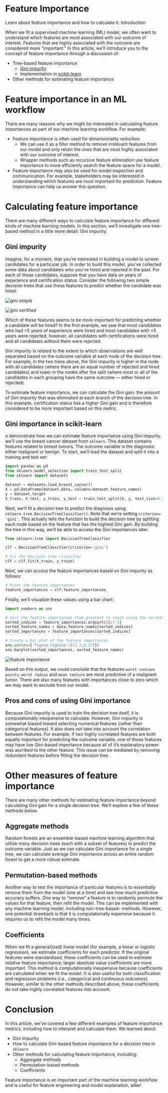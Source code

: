 # Feature Importance

Learn about feature importance and how to calculate it.
Introduction

When we fit a supervised machine learning (ML) model, we often want to understand which features are most associated with our outcome of interest. Features that are highly associated with the outcome are considered more “important.” In this article, we’ll introduce you to the concept of feature importance through a discussion of:

* Tree-based feature importance
  * [Gini impurity](https://en.wikipedia.org/wiki/Decision_tree_learning#Gini_impurity)
  * Implementation in [scikit-learn](https://scikit-learn.org/stable/)
* Other methods for estimating feature importance

# Feature importance in an ML workflow
There are many reasons why we might be interested in calculating feature importances as part of our machine learning workflow. For example:

* Feature importance is often used for dimensionality reduction.
  * We can use it as a filter method to remove irrelevant features from our model and only retain the ones that are most highly associated with our outcome of interest.
  * Wrapper methods such as recursive feature elimination use feature importance to more efficiently search the feature space for a model.
* Feature importance may also be used for model inspection and communication. For example, stakeholders may be interested in understanding which features are most important for prediction. Feature importance can help us answer this question.

# Calculating feature importance
There are many different ways to calculate feature importance for different kinds of machine learning models. In this section, we’ll investigate one tree-based method in a little more detail: Gini impurity.

## Gini impurity
Imagine, for a moment, that you’re interested in building a model to screen candidates for a particular job. In order to build this model, you’ve collected some data about candidates who you’ve hired and rejected in the past. For each of these candidates, suppose that you have data on years of experience and certification status. Consider the following two simple decision trees that use these features to predict whether the candidate was hired:

![gini simple](./img/simple_tree_gini.webp)

![gini certified](./img/simple_tree_certified.webp)

Which of these features seems to be more important for predicting whether a candidate will be hired? In the first example, we saw that most candidates who had >5 years of experience were hired and most candidates with <5 years were rejected; however, all candidates with certifications were hired and all candidates without them were rejected.

Gini impurity is related to the extent to which observations are well separated based on the outcome variable at each node of the decision tree. For example, in the two trees above, the Gini impurity is higher in the node with all candidates (where there are an equal number of rejected and hired candidates) and lower in the nodes after the split (where most or all of the candidates in each grouping have the same outcome — either hired or rejected).

To estimate feature importance, we can calculate the Gini gain: the amount of Gini impurity that was eliminated at each branch of the decision tree. In this example, certification status has a higher Gini gain and is therefore considered to be more important based on this metric.

## Gini importance in scikit-learn
o demonstrate how we can estimate feature importance using Gini impurity, we’ll use the breast cancer dataset from `sklearn`. This dataset contains features related to breast tumors. The outcome variable is the diagnosis: either malignant or benign. To start, we’ll load the dataset and split it into a training and test set:

```py
import pandas as pd
from sklearn.model_selection import train_test_split
from sklearn import datasets 

dataset = datasets.load_breast_cancer()
X = pd.DataFrame(dataset.data, columns=dataset.feature_names)
y = dataset.target
X_train, X_test, y_train, y_test = train_test_split(X, y, test_size=0.25)
```

Next, we’ll fit a decision tree to predict the diagnosis using `sklearn.tree.DecisionTreeClassifier()`. Note that we’re setting `criterion= 'gini'`. This actually tells the function to build the decision tree by splitting each node based on the feature that has the highest Gini gain. By building the tree in this way, we’ll be able to access the Gini importances later.

```py
from sklearn.tree import DecisionTreeClassifier

clf = DecisionTreeClassifier(criterion='gini')

# Fit the decision tree classifier
clf = clf.fit(X_train, y_train)
```

Next, we can access the feature importances based on Gini impurity as follows:

```py
# Print the feature importances
feature_importances = clf.feature_importances_
```

Finally, we’ll visualize these values using a bar chart:

```py
import seaborn as sns

# Sort the feature importances from greatest to least using the sorted indices
sorted_indices = feature_importances.argsort()[::-1]
sorted_feature_names = data.feature_names[sorted_indices]
sorted_importances = feature_importances[sorted_indices]

# Create a bar plot of the feature importances
sns.set(rc={'figure.figsize':(11.7,8.27)})
sns.barplot(sorted_importances, sorted_feature_names)
```
![feature importance](./img/feature_imp.webp)

Based on this output, we could conclude that the features `worst concave points`, `worst radius` and `mean texture` are most predictive of a malignant tumor. There are also many features with importances close to zero which we may want to exclude from our model.

## Pros and cons of using Gini importance
Because Gini impurity is used to train the decision tree itself, it is computationally inexpensive to calculate. However, Gini impurity is somewhat biased toward selecting numerical features (rather than categorical features). It also does not take into account the correlation between features. For example, if two highly correlated features are both equally important for predicting the outcome variable, one of those features may have low Gini-based importance because all of it’s explanatory power was ascribed to the other feature. This issue can be mediated by removing redundant features before fitting the decision tree.

# Other measures of feature importance
There are many other methods for estimating feature importance beyond calculating Gini gain for a single decision tree. We’ll explore a few of these methods below.

## Aggregate methods

Random forests are an ensemble-based machine learning algorithm that utilize many decision trees (each with a subset of features) to predict the outcome variable. Just as we can calculate Gini importance for a single tree, we can calculate average Gini importance across an entire random forest to get a more robust estimate.

## Permutation-based methods

Another way to test the importance of particular features is to essentially remove them from the model (one at a time) and see how much predictive accuracy suffers. One way to “remove” a feature is to randomly permute the values for that feature, then refit the model. This can be implemented with any machine learning model, including non-tree-based- methods. However, one potential drawback is that it is computationally expensive because it requires us to refit the model many times.

## Coefficients
When we fit a general(ized) linear model (for example, a linear or logistic regression), we estimate coefficients for each predictor. If the original features were standardized, these coefficients can be used to estimate relative feature importance; larger absolute value coefficients are more important. This method is computationally inexpensive because coefficients are calculated when we fit the model. It is also useful for both classification and regression problems (i.e., categorical and continuous outcomes). However, similar to the other methods described above, these coefficients do not take highly correlated features into account.

# Conclusion
In this article, we’ve covered a few different examples of feature importance metrics, including how to interpret and calculate them. We learned about:

* Gini impurity
* How to calculate Gini-based feature importance for a decision tree in `sklearn`
* Other methods for calculating feature importance, including:
    * Aggregate methods
    * Permutation-based methods
    * Coefficients

Feature importance is an important part of the machine learning workflow and is useful for feature engineering and model explanation, alike!

